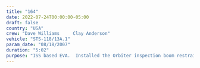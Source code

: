 ```yaml
---
title: "164"
date: 2022-07-24T00:00:00-05:00
draft: false
country: "USA"
crew: "Dave Williams     Clay Anderson"
vehicle: "STS-118/13A.1"
param_date: "08/18/2007"
duration: "5:02"
purpose: "ISS based EVA.  Installed the Orbiter inspection boom restraints on S1.  Engaged S-band antenna gimbal locks on Z1.  Retrieved MISSE 3&4 experiments.  Installed antennas for external wireless sensors on Lab"
---
```

